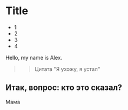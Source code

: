 # Title

- 1
- 2
- 3
- 4

Hello, my name is Alex.

>> Цитата "Я ухожу, я устал"

## Итак, вопрос: кто это сказал?
Мама

